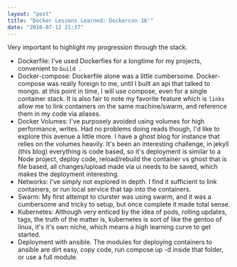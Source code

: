```yaml
---
layout: "post"
title: "Docker Lessons Learned: Dockercon 16'"
date: "2016-07-12 21:37"
---
```


Very important to highlight my progression through the stack.

- Dockerfile: I've used Dockerfies for a longtime for my projects, convenient to `build .`
- Docker-compose: Dockerfile alone was a little cumbersome. Docker-compose was really foreign to me, until I built an api that talked to mongo. at this point in time, I will use compose, even for a single container stack. It is also fair to note my favorite feature which is `links` allow me to link containers on the same machine/swarm, and reference them in my code via aliases.
- Docker Volumes: I've purposely avoided using volumes for high performance, writes. Had no problems doing reads though, I'd like to explore this avenue a little more. I have a ghost blog for instance that relies on the volumes heavily. It's been an interesting challenge, in jekyll (this blog) everything is code based, so it's deployment is similar to a Node project, deploy code, reload/rebuild the container vs ghost that is file based, all changes/upload made via ui needs to be saved, which makes the deployment interesting.
- Networks: I've simply not explored in depth. I find it sufficient to link containers, or run local service that tap into the containers.
- Swarm: My first attempt to clurster was using swarm, and it was a cumbersome and tricky to setup, but once complete it made total sense.
- Kubernetes: Although very enticed by the idea of pods, rolling updates, tags, the truth of the matter is, kubernetes is sort of like the gentoo of linux, it's it's own niche, which means a high learning curve to get started.
- Deployment with ansible. The modules for deploying containers to ansible are dirt easy, copy code, run compose up -d inside that folder, or use a full module.  
